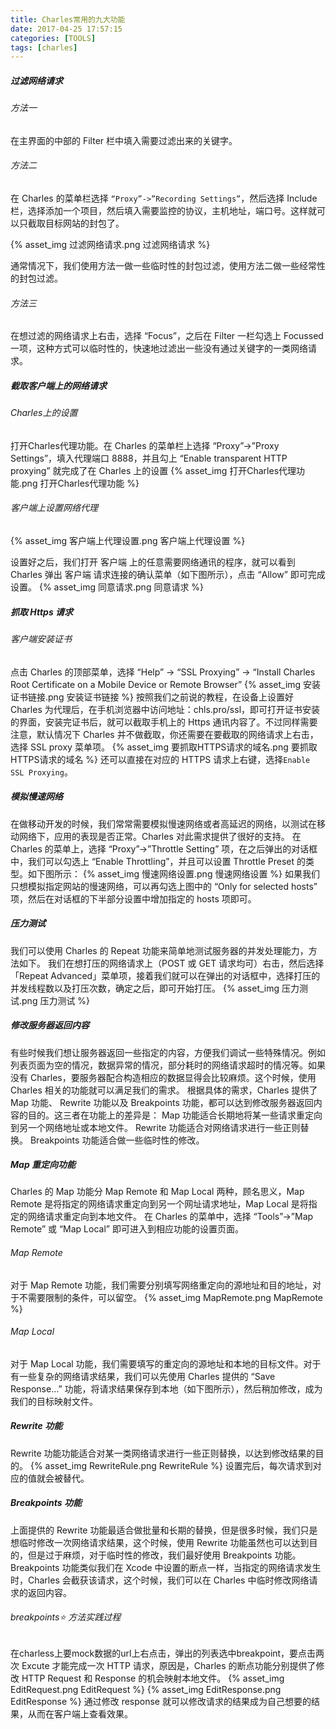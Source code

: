```yaml
---
title: Charles常用的九大功能
date: 2017-04-25 17:57:15
categories: [TOOLS]
tags: [charles]
---
```


##### 过滤网络请求
###### 方法一
在主界面的中部的 Filter 栏中填入需要过滤出来的关键字。
###### 方法二
在 Charles 的菜单栏选择 ``“Proxy”->”Recording Settings”``，然后选择 Include 栏，选择添加一个项目，然后填入需要监控的协议，主机地址，端口号。这样就可以只截取目标网站的封包了。

  <!--more-->

{% asset_img 过滤网络请求.png 过滤网络请求 %}

通常情况下，我们使用方法一做一些临时性的封包过滤，使用方法二做一些经常性的封包过滤。
###### 方法三
在想过滤的网络请求上右击，选择 “Focus”，之后在 Filter 一栏勾选上 Focussed 一项，这种方式可以临时性的，快速地过滤出一些没有通过关键字的一类网络请求。

##### 截取客户端上的网络请求
###### Charles上的设置
打开Charles代理功能。在 Charles 的菜单栏上选择 “Proxy”->”Proxy Settings”，填入代理端口 8888，并且勾上 “Enable transparent HTTP proxying” 就完成了在 Charles 上的设置
{% asset_img 打开Charles代理功能.png 打开Charles代理功能 %}

###### 客户端上设置网络代理
{% asset_img 客户端上代理设置.png 客户端上代理设置 %}

设置好之后，我们打开 客户端 上的任意需要网络通讯的程序，就可以看到 Charles 弹出 客户端 请求连接的确认菜单（如下图所示），点击 “Allow” 即可完成设置。
{% asset_img 同意请求.png 同意请求 %}

##### 抓取 Https 请求
###### 客户端安装证书
点击 Charles 的顶部菜单，选择 “Help” -> “SSL Proxying” -> “Install Charles Root Certificate on a Mobile Device or Remote Browser”
{% asset_img 安装证书链接.png 安装证书链接 %}
按照我们之前说的教程，在设备上设置好 Charles 为代理后，在手机浏览器中访问地址：chls.pro/ssl，即可打开证书安装的界面，安装完证书后，就可以截取手机上的 Https 通讯内容了。不过同样需要注意，默认情况下 Charles 并不做截取，你还需要在要截取的网络请求上右击，选择 SSL proxy 菜单项。
{% asset_img 要抓取HTTPS请求的域名.png 要抓取HTTPS请求的域名 %}
还可以直接在对应的 HTTPS 请求上右键，选择``Enable SSL Proxying``。


##### 模拟慢速网络
在做移动开发的时候，我们常常需要模拟慢速网络或者高延迟的网络，以测试在移动网络下，应用的表现是否正常。Charles 对此需求提供了很好的支持。
在 Charles 的菜单上，选择 “Proxy”->”Throttle Setting” 项，在之后弹出的对话框中，我们可以勾选上 “Enable Throttling”，并且可以设置 Throttle Preset 的类型。如下图所示：
{% asset_img 慢速网络设置.png 慢速网络设置 %}
如果我们只想模拟指定网站的慢速网络，可以再勾选上图中的 “Only for selected hosts” 项，然后在对话框的下半部分设置中增加指定的 hosts 项即可。

##### 压力测试
我们可以使用 Charles 的 Repeat 功能来简单地测试服务器的并发处理能力，方法如下。
我们在想打压的网络请求上（POST 或 GET 请求均可）右击，然后选择 「Repeat Advanced」菜单项，接着我们就可以在弹出的对话框中，选择打压的并发线程数以及打压次数，确定之后，即可开始打压。
{% asset_img 压力测试.png 压力测试 %}

##### 修改服务器返回内容
有些时候我们想让服务器返回一些指定的内容，方便我们调试一些特殊情况。例如列表页面为空的情况，数据异常的情况，部分耗时的网络请求超时的情况等。如果没有 Charles，要服务器配合构造相应的数据显得会比较麻烦。这个时候，使用 Charles 相关的功能就可以满足我们的需求。
根据具体的需求，Charles 提供了 Map 功能、 Rewrite 功能以及 Breakpoints 功能，都可以达到修改服务器返回内容的目的。这三者在功能上的差异是：
Map 功能适合长期地将某一些请求重定向到另一个网络地址或本地文件。
Rewrite 功能适合对网络请求进行一些正则替换。
Breakpoints 功能适合做一些临时性的修改。

##### Map 重定向功能
Charles 的 Map 功能分 Map Remote 和 Map Local 两种，顾名思义，Map Remote 是将指定的网络请求重定向到另一个网址请求地址，Map Local 是将指定的网络请求重定向到本地文件。
在 Charles 的菜单中，选择 “Tools”->”Map Remote” 或 “Map Local” 即可进入到相应功能的设置页面。
###### Map Remote
对于 Map Remote 功能，我们需要分别填写网络重定向的源地址和目的地址，对于不需要限制的条件，可以留空。
{% asset_img MapRemote.png MapRemote %}
###### Map Local
对于 Map Local 功能，我们需要填写的重定向的源地址和本地的目标文件。对于有一些复杂的网络请求结果，我们可以先使用 Charles 提供的 “Save Response…” 功能，将请求结果保存到本地（如下图所示），然后稍加修改，成为我们的目标映射文件。

##### Rewrite 功能
Rewrite 功能功能适合对某一类网络请求进行一些正则替换，以达到修改结果的目的。
{% asset_img RewriteRule.png RewriteRule %}
设置完后，每次请求到对应的值就会被替代。

##### Breakpoints 功能
上面提供的 Rewrite 功能最适合做批量和长期的替换，但是很多时候，我们只是想临时修改一次网络请求结果，这个时候，使用 Rewrite 功能虽然也可以达到目的，但是过于麻烦，对于临时性的修改，我们最好使用 Breakpoints 功能。
Breakpoints 功能类似我们在 Xcode 中设置的断点一样，当指定的网络请求发生时，Charles 会截获该请求，这个时候，我们可以在 Charles 中临时修改网络请求的返回内容。

###### breakpoints⭐️ 方法实践过程
在charless上要mock数据的url上右点击，弹出的列表选中breakpoint，要点击两次 Excute 才能完成一次 HTTP 请求，原因是，Charles 的断点功能分别提供了修改 HTTP Request 和 Response 的机会映射本地文件。
{% asset_img EditRequest.png EditRequest %}
{% asset_img EditResponse.png EditResponse %}
通过修改 response 就可以修改请求的结果成为自己想要的结果，从而在客户端上查看效果。
